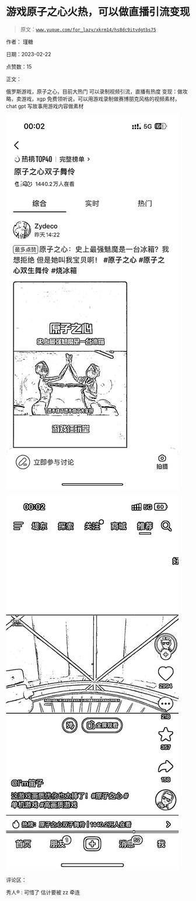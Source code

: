 # 游戏原子之心火热，可以做直播引流变现

> 原文：[`www.yuque.com/for_lazy/xkrm14/hs8dc9itvdgtbs75`](https://www.yuque.com/for_lazy/xkrm14/hs8dc9itvdgtbs75)

作者： 瑾糖

日期：2023-02-22

点赞数：15

正文：

俄罗斯游戏，原子之心，目前大热门 可以录制视频引流，直播有热度 变现：做攻略，卖游戏，xgp 免费领听说，可以用游戏录制做赛博朋克风格的视频素材，chat gpt 写故事用游戏内容做素材

![](img/903cb92a3689fbce2aa201cdeb02f3a6.png)  

![](img/ad82eba10c9763f44b72b32c5e71a0cb.png)  

评论区：

秀人® : 可惜了 估计要被 zz 牵连

